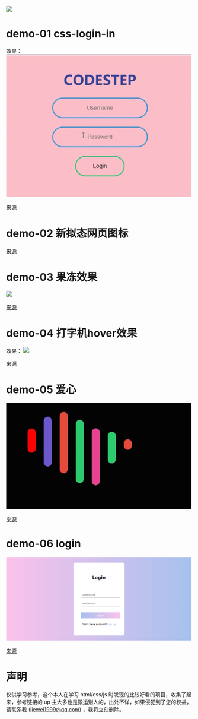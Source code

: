 <a href="https://github.com/weijiew/web-step"><img src="https://img.shields.io/github/stars/weijiew/web-step?color=%238e44ad&label=github&logoColor=%236c5ce7&style=social"></a>

# demo-01 css-login-in
效果：
<img src="demo-01/demo-01.gif" width="500" >

[来源](https://www.bilibili.com/video/BV1fE411b7Fv)
# demo-02 新拟态网页图标

[来源](https://www.bilibili.com/video/BV1U7411C78K)

# demo-03 果冻效果

<img src="demo-03/果冻.gif" width="500" >

[来源](https://www.bilibili.com/video/BV1e7411y75m)

# demo-04 打字机hover效果
效果：
<img src="demo-04/demo-04.gif" width="500" >

[来源](https://www.bilibili.com/video/BV1bz411b7j7)


# demo-05 爱心
<img src="demo-05/demo-05.gif" width="500" >

[来源](https://www.bilibili.com/video/BV1ba4y1475n)

# demo-06 login
<img src="demo-06/demo-06.png" width="500" >

[来源](https://www.bilibili.com/video/BV1tA411h7id/)

# 声明
仅供学习参考，这个本人在学习 html/css/js 时发现的比较好看的项目，收集了起来，参考链接的 up 主大多也是搬运别人的，出处不详，如果侵犯到了您的权益，请联系我 (jiewei1999@qq.com) ，我将立刻删除。
